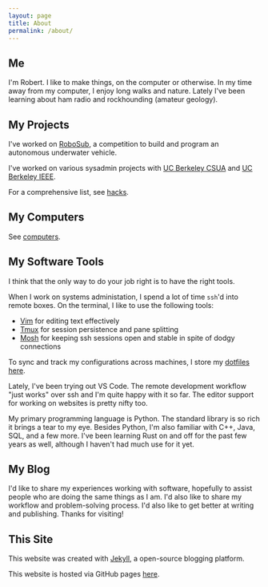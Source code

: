 ```yaml
---
layout: page
title: About
permalink: /about/
---
```


## Me

I'm Robert. I like to make things, on the computer or otherwise. In my time away from my computer, I enjoy long walks and nature. Lately I've been learning about ham radio and rockhounding (amateur geology).

## My Projects

I've worked on [RoboSub][robosub], a competition to build and program an autonomous underwater vehicle.

I've worked on various sysadmin projects with [UC Berkeley CSUA][csua] and [UC Berkeley IEEE][ieee].

For a comprehensive list, see [hacks].

[csua]: https://csua.berkeley.edu/
[ieee]: https://ieee.berkeley.edu/
[ucb-hls]: https://github.com/ucb-hls/csp-hls
[cs152]: https://inst.eecs.berkeley.edu/~cs152/sp18/
[ee123]: https://inst.eecs.berkeley.edu/~ee123/sp18/
[robosub]: http://www.sdrobotics101.com/robosub2016/index.html
[hacks]: /hacks/

## My Computers

See [computers].

[computers]: /computers/

## My Software Tools

I think that the only way to do your job right is to have the right tools.

When I work on systems administation, I spend a lot of time `ssh`'d into remote boxes. On the terminal, I like to use the following tools:

- [Vim][vim] for editing text effectively
- [Tmux][tmux] for session persistence and pane splitting
- [Mosh][mosh] for keeping ssh sessions open and stable in spite of dodgy connections

To sync and track my configurations across machines, I store my [dotfiles here][dotfiles].

Lately, I've been trying out VS Code.  The remote development workflow "just works" over ssh and I'm quite happy with it so far. The editor support for working on websites is pretty nifty too.

My primary programming language is Python. The standard library is so rich it brings a tear to my eye. Besides Python, I'm also familiar with C++, Java, SQL, and a few more. I've been learning Rust on and off for the past few years as well, although I haven't had much use for it yet.

[dotfiles]: https://github.com/robertquitt/dotfiles/
[ranger]: https://github.com/ranger/ranger/
[vim]: https://www.vim.org/
[mosh]: https://mosh.org
[tmux]: https://en.wikipedia.org/wiki/Tmux

## My Blog

I'd like to share my experiences working with software, hopefully to assist people who are doing the same things as I am. I'd also like to share my workflow and problem-solving process. I'd also like to get better at writing and publishing. Thanks for visiting!

## This Site

This website was created with [Jekyll][jekyll], a open-source blogging platform.

This website is hosted via GitHub pages [here][github].

[jekyll]: https://jekyllrb.com/
[github]: https://www.github.com/robertquitt/robertquitt.github.io/
  